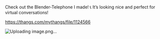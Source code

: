 Check out the Blender-Telephone I made! 📞 It’s looking nice and perfect for virtual conversations!

https://thangs.com/mythangs/file/1124566

![Uploading image.png…]()
